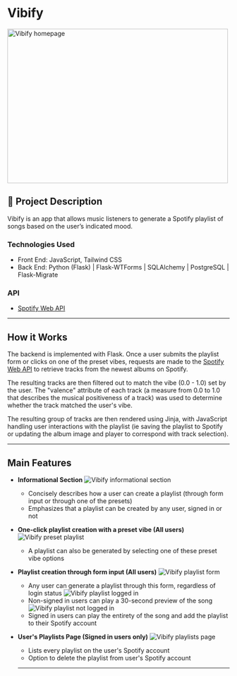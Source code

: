 # Vibify

<img src='' alt='Vibify homepage' height='350' width='500'>

## 🧐 Project Description

Vibify is an app that allows music listeners to generate a Spotify playlist of songs based on the user’s indicated mood.

### Technologies Used

- Front End: JavaScript, Tailwind CSS
- Back End: Python (Flask) | Flask-WTForms | SQLAlchemy | PostgreSQL | Flask-Migrate

### API

- <a href="https://developer.spotify.com/documentation/web-api/quick-start/">Spotify Web API</a>
<hr>

## How it Works

The backend is implemented with Flask. Once a user submits the playlist form or clicks on one of the preset vibes,
requests are made to the <a href="https://developer.spotify.com/documentation/web-api/quick-start/">Spotify Web API</a>
to retrieve tracks from the newest albums on Spotify.

The resulting tracks are then filtered out to match the vibe (0.0 - 1.0) set by the user. The "valence" attribute of each track
(a measure from 0.0 to 1.0 that describes the musical positiveness of a track) was used to determine whether the track matched the
user's vibe.

The resulting group of tracks are then rendered using Jinja, with JavaScript handling user interactions with the playlist (ie
saving the playlist to Spotify or updating the album image and player to correspond with track selection).

<hr>

## Main Features

- **Informational Section**
  <img src="" alt="Vibify informational section">

  - Concisely describes how a user can create a playlist (through form input or through one of the presets)
  - Emphasizes that a playlist can be created by any user, signed in or not

- **One-click playlist creation with a preset vibe (All users)**
  <img src="" alt="Vibify preset playlist">

  - A playlist can also be generated by selecting one of these preset vibe options

- **Playlist creation through form input (All users)**
  <img src="" alt="Vibify playlist form">

  - Any user can generate a playlist through this form, regardless of login status
    <img src="" alt="Vibify playlist logged in">
  - Non-signed in users can play a 30-second preview of the song
    <img src="" alt="Vibify playlist not logged in">
  - Signed in users can play the entirety of the song and add the playlist to their Spotify account

- **User's Playlists Page (Signed in users only)**
  <img src="" alt="Vibify playlists page">
  - Lists every playlist on the user's Spotify account
  - Option to delete the playlist from user's Spotify account
  <hr>

